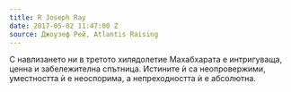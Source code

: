 ```yaml
---
title: R Joseph Ray
date: 2017-05-02 11:47:00 Z
source: Джоузеф Рей, Atlantis Raising
---
```


С навлизането ни в третото хилядолетие Махабхарата е интригуваща, ценна и забележителна спътница. Истините ѝ са неопровержими, уместността ѝ е неоспорима, а непреходността ѝ е абсолютна.
